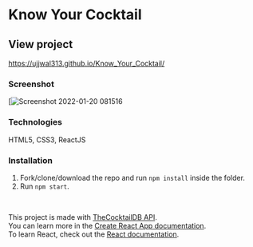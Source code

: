 # Know Your Cocktail

## View project

https://ujjwal313.github.io/Know_Your_Cocktail/

### Screenshot 
[![Screenshot 2022-01-20 081516](https://user-images.githubusercontent.com/43888129/150263094-c4066e08-95ff-4fcd-a2c0-7e29496624fb.png)


### Technologies

HTML5, CSS3, ReactJS 

### Installation

1. Fork/clone/download the repo and run `npm install` inside the folder.
2. Run `npm start`.

<br>

This project is made with [TheCocktailDB API](https://www.thecocktaildb.com/api.php). <br>
You can learn more in the [Create React App documentation](https://facebook.github.io/create-react-app/docs/getting-started). <br>
To learn React, check out the [React documentation](https://reactjs.org/).
